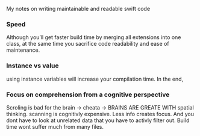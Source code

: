 My notes on writing maintainable and readable swift code<!--more-->

### Speed
Although you’ll get faster build time by merging all extensions into one class, at the same time you sacrifice code readability and ease of maintenance.


### Instance vs value
 using instance variables will increase your compilation time. In the end,


### Focus on comprehension from a cognitive perspective
Scroling is bad for the brain -> cheata -> BRAINS ARE GREATE WITH spatial thinking. scanning is cognitivly expensive. Less info creates focus. And you dont have to look at unrelated data that you have to activly filter out. Build time wont suffer much from many files. 
